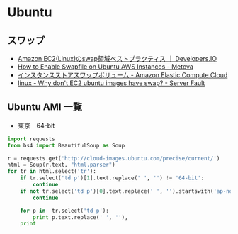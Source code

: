 # Ubuntu

## スワップ

- [Amazon EC2(Linux)のswap領域ベストプラクティス ｜ Developers.IO](https://dev.classmethod.jp/cloud/ec2linux-swap-bestpractice/)
- [How to Enable Swapfile on Ubuntu AWS Instances - Metova](https://metova.com/how-to-enable-swapfile-on-ubuntu-aws-instances/)
- [インスタンスストアスワップボリューム - Amazon Elastic Compute Cloud](https://docs.aws.amazon.com/ja_jp/AWSEC2/latest/UserGuide/instance-store-swap-volumes.html)
- [linux - Why don't EC2 ubuntu images have swap? - Server Fault](https://serverfault.com/questions/218750/why-dont-ec2-ubuntu-images-have-swap)


## Ubuntu AMI 一覧

- 東京　64-bit

~~~py
import requests
from bs4 import BeautifulSoup as Soup

r = requests.get('http://cloud-images.ubuntu.com/precise/current/')
html = Soup(r.text, "html.parser")
for tr in html.select('tr'):
    if tr.select('td p')[1].text.replace(' ', '') != '64-bit':
        continue
    if not tr.select('td p')[0].text.replace(' ', '').startswith('ap-northeast'):
        continue

    for p in  tr.select('td p'):
        print p.text.replace(' ', ''),
    print
~~~    
